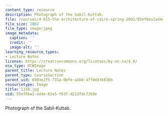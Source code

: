 ```yaml
---
content_type: resource
description: Photograph of the Sabil-Kuttab.
file: /courses/4-615-the-architecture-of-cairo-spring-2002/95ef6ba1ad4e82e5f63fd213fdc7269e_1158.jpg
file_size: 2802
file_type: image/jpeg
image_metadata:
  caption: ''
  credit: ''
  image-alt: ''
learning_resource_types:
- Lecture Notes
license: https://creativecommons.org/licenses/by-nc-sa/4.0/
ocw_type: OCWImage
parent_title: Lecture Notes
parent_type: CourseSection
parent_uid: 6903e2f5-731a-0bfe-a3b8-4ff0493b836b
resourcetype: Image
title: 1158.jpg
uid: 95ef6ba1-ad4e-82e5-f63f-d213fdc7269e
---
```

Photograph of the Sabil-Kuttab.